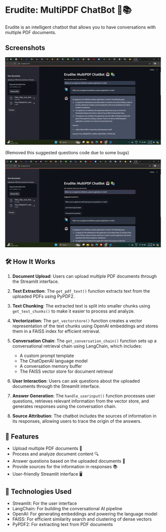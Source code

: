 # Erudite: MultiPDF ChatBot 🤖📚

Erudite is an intelligent chatbot that allows you to have conversations with multiple PDF documents.

## Screenshots

<p align="center">
  <img src="Screenshot (11).png" width="1000">
</p>


(Removed this suggested questions code due to some bugs)
<p align="center">
  <img src="Screenshot (12).png" width="1000">
</p>


## 🛠️ How It Works

1. **Document Upload**: Users can upload multiple PDF documents through the Streamlit interface.

2. **Text Extraction**: The `get_pdf_text()` function extracts text from the uploaded PDFs using PyPDF2.

3. **Text Chunking**: The extracted text is split into smaller chunks using `get_text_chunks()` to make it easier to process and analyze.

4. **Vectorization**: The `get_vectorstore()` function creates a vector representation of the text chunks using OpenAI embeddings and stores them in a FAISS index for efficient retrieval.

5. **Conversation Chain**: The `get_conversation_chain()` function sets up a conversational retrieval chain using LangChain, which includes:
   - A custom prompt template
   - The ChatOpenAI language model
   - A conversation memory buffer
   - The FAISS vector store for document retrieval

6. **User Interaction**: Users can ask questions about the uploaded documents through the Streamlit interface.

7. **Answer Generation**: The `handle_userinput()` function processes user questions, retrieves relevant information from the vector store, and generates responses using the conversation chain.

8. **Source Attribution**: The chatbot includes the sources of information in its responses, allowing users to trace the origin of the answers.

## 🌟 Features

- Upload multiple PDF documents 📄
- Process and analyze document content 🔍
- Answer questions based on the uploaded documents 💬
- Provide sources for the information in responses 📚
- User-friendly Streamlit interface 🖥️

## 🧠 Technologies Used

- Streamlit: For the user interface
- LangChain: For building the conversational AI pipeline
- OpenAI: For generating embeddings and powering the language model
- FAISS: For efficient similarity search and clustering of dense vectors
- PyPDF2: For extracting text from PDF documents
